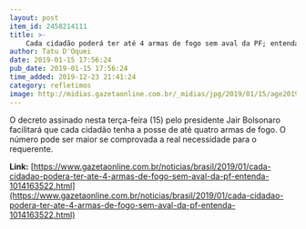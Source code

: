 ```yaml
---
layout: post
item_id: 2458214111
title: >-
    Cada cidadão poderá ter até 4 armas de fogo sem aval da PF; entenda
author: Tatu D'Oquei
date: 2019-01-15 17:56:24
pub_date: 2019-01-15 17:56:24
time_added: 2019-12-23 21:41:24
category: refletimos
image: http://midias.gazetaonline.com.br/_midias/jpg/2019/01/15/age20190115088-5958827.jpg
---
```


O decreto assinado nesta terça-feira (15) pelo presidente Jair Bolsonaro facilitará que cada cidadão tenha a posse de até quatro armas de fogo. O número pode ser maior se comprovada a real necessidade para o requerente.

**Link:** [https://www.gazetaonline.com.br/noticias/brasil/2019/01/cada-cidadao-podera-ter-ate-4-armas-de-fogo-sem-aval-da-pf-entenda-1014163522.html](https://www.gazetaonline.com.br/noticias/brasil/2019/01/cada-cidadao-podera-ter-ate-4-armas-de-fogo-sem-aval-da-pf-entenda-1014163522.html)

